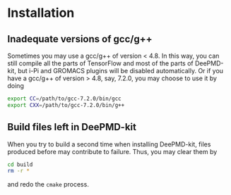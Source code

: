 # Installation
## Inadequate versions of gcc/g++
Sometimes you may use a gcc/g++ of version < 4.8. In this way, you can still compile all the parts of TensorFlow and most of the parts of DeePMD-kit, but i-Pi and GROMACS plugins will be disabled automatically. Or if you have a gcc/g++ of version > 4.8, say, 7.2.0, you may choose to use it by doing 
```bash
export CC=/path/to/gcc-7.2.0/bin/gcc
export CXX=/path/to/gcc-7.2.0/bin/g++
```

## Build files left in DeePMD-kit
When you try to build a second time when installing DeePMD-kit, files produced before may contribute to failure. Thus, you may clear them by
```bash
cd build
rm -r *
```
and redo the `cmake` process.
